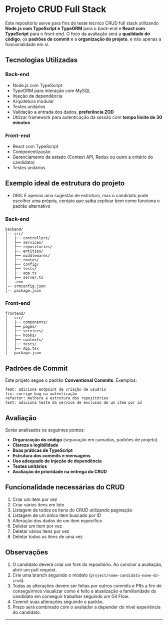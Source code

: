 # Projeto CRUD Full Stack

Este repositório serve para fins do teste técnico CRUD full stack utilizando **Node.js com TypeScript e TypeORM** para o back-end e **React com TypeScript** para o front-end. O foco da avaliação será a **qualidade do código**, os **padrões de commit** e a **organização do projeto**, e não apenas a funcionalidade em si.

## Tecnologias Utilizadas

### Back-end
- Node.js com TypeScript
- TypeORM para interação com MySQL
- Injeção de dependência
- Arquitetura modular
- Testes unitários
- Validação a entrada dos dados, **preferência ZOD**
- Utilizar framework para autenticação da sessão com **tempo limite de 30 minutos**

### Front-end
- React com TypeScript
- Componentização
- Gerenciamento de estado (Context API, Redux ou outro a critério do candidato)
- Testes unitários

## Exemplo ideal de estrutura do projeto
- OBS: É apenas uma sugestão de estrutura, mas o candidato pode escolher uma própria, contato que saiba explicar bem como funciona o padrão alternativo

### Back-end
```
backend/
│-- src/
│   ├── controllers/
│   ├── services/
│   ├── repositories/
│   ├── entities/
│   ├── middlewares/
│   ├── routes/
│   ├── config/
│   ├── tests/
│   ├── app.ts
│   ├── server.ts
│-- .env
│-- ormconfig.json
│-- package.json
```

### Front-end
```
frontend/
│-- src/
│   ├── components/
│   ├── pages/
│   ├── services/
│   ├── hooks/
│   ├── contexts/
│   ├── tests/
│   ├── App.tsx
│-- package.json
```

## Padrões de Commit
Este projeto segue o padrão **Conventional Commits**. Exemplos:
```
feat: adiciona endpoint de criação de usuário
fix: corrige bug na autenticação
refactor: melhora a estrutura dos repositórios
test: adiciona teste da service de exclusao de um item por id
```

## Avaliação
Serão analisados os seguintes pontos:
- **Organização do código** (separação em camadas, padrões de projeto)
- **Clareza e legibilidade**
- **Boas práticas de TypeScript**
- **Estrutura dos commits e mensagens**
- **Uso adequado de injeção de dependência**
- **Testes unitários**
- **Avaliação de prioridade na entrega do CRUD**

## Funcionalidade necessárias do CRUD
1. Criar um item por vez
2. Criar vários itens em lote
3. Listagem de todos os itens do CRUD utilizando paginação
4. Listagem de um único item buscado por ID
5. Alteração dos dados de um item específico
6. Deletar um item por vez
7. Deletar vários itens por vez
8. Deletar todos os itens de uma vez

## Observações
1. O candidato deverá criar um fork do repositório. Ao concluir a avaliação, abrir um pull request.
2. Crie uma branch seguindo o modelo (`project/nome-candidato-nome-do-crud`).
3. Todas as alterações devem ser feitas por outros commits e PRs a fim de conseguirmos visualizar como é feito a atualização e familiaridade do candidato em conseguir trabalhar seguindo um Git Flow.
4. Commit suas alterações seguindo o padrão.
5. Prazo será combinado com o avaliador a depender do nível experiência do candidato.
---

